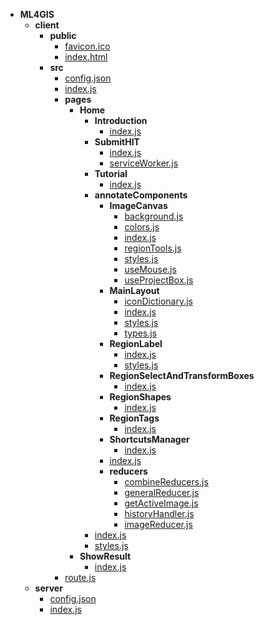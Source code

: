 - __ML4GIS__
   - __client__
     - __public__
       - [favicon.ico](client/public/favicon.ico)
       - [index.html](client/public/index.html)
     - __src__
       - [config.json](client/src/config.json)
       - [index.js](client/src/index.js)
       - __pages__
         - __Home__
           - __Introduction__
             - [index.js](client/src/pages/Home/Introduction/index.js)
           - __SubmitHIT__
             - [index.js](client/src/pages/Home/SubmitHIT/index.js)
             - [serviceWorker.js](client/src/pages/Home/SubmitHIT/serviceWorker.js)
           - __Tutorial__
             - [index.js](client/src/pages/Home/Tutorial/index.js)
           - __annotateComponents__
             - __ImageCanvas__
               - [background.js](client/src/pages/Home/annotateComponents/ImageCanvas/background.js)
               - [colors.js](client/src/pages/Home/annotateComponents/ImageCanvas/colors.js)
               - [index.js](client/src/pages/Home/annotateComponents/ImageCanvas/index.js)
               - [regionTools.js](client/src/pages/Home/annotateComponents/ImageCanvas/regionTools.js)
               - [styles.js](client/src/pages/Home/annotateComponents/ImageCanvas/styles.js)
               - [useMouse.js](client/src/pages/Home/annotateComponents/ImageCanvas/useMouse.js)
               - [useProjectBox.js](client/src/pages/Home/annotateComponents/ImageCanvas/useProjectBox.js)
             - __MainLayout__
               - [iconDictionary.js](client/src/pages/Home/annotateComponents/MainLayout/iconDictionary.js)
               - [index.js](client/src/pages/Home/annotateComponents/MainLayout/index.js)
               - [styles.js](client/src/pages/Home/annotateComponents/MainLayout/styles.js)
               - [types.js](client/src/pages/Home/annotateComponents/MainLayout/types.js)
             - __RegionLabel__
               - [index.js](client/src/pages/Home/annotateComponents/RegionLabel/index.js)
               - [styles.js](client/src/pages/Home/annotateComponents/RegionLabel/styles.js)
             - __RegionSelectAndTransformBoxes__
               - [index.js](client/src/pages/Home/annotateComponents/TransformBoxes/index.js)
             - __RegionShapes__
               - [index.js](client/src/pages/Home/annotateComponents/RegionShapes/index.js)
             - __RegionTags__
               - [index.js](client/src/pages/Home/annotateComponents/RegionTags/index.js)
             - __ShortcutsManager__
               - [index.js](client/src/pages/Home/annotateComponents/ShortcutsManager/index.js)
             - [index.js](client/src/pages/Home/annotateComponents/index.js)
             - __reducers__
               - [combineReducers.js](client/src/pages/Home/annotateComponents/reducers/combineReducers.js)
               - [generalReducer.js](client/src/pages/Home/annotateComponents/reducers/generalReducer.js)
               - [getActiveImage.js](client/src/pages/Home/annotateComponents/reducers/getActiveImage.js)
               - [historyHandler.js](client/src/pages/Home/annotateComponents/reducers/historyHandler.js)
               - [imageReducer.js](client/src/pages/Home/annotateComponents/reducers/imageReducer.js)
           - [index.js](client/src/pages/Home/index.js)
           - [styles.js](client/src/pages/Home/styles.js)
         - __ShowResult__
           - [index.js](client/src/pages/ShowResult/index.js)
       - [route.js](client/src/route.js)
   - __server__
     - [config.json](server/config.json)
     - [index.js](server/index.js)

